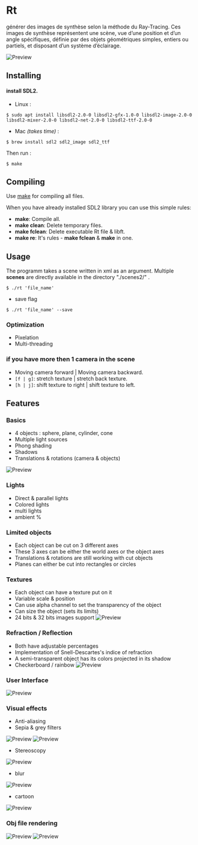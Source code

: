# Rt
générer des images de synthèse selon la méthode du Ray-Tracing. Ces images de synthèse représentent une scène, vue d’une position et d’un angle spécifiques, définie par des objets géométriques simples, entiers ou partiels, et disposant d’un système d’éclairage.

![Preview](images/rt.png?raw=true)

## Installing
####  install SDL2.<br>
- Linux :
```
$ sudo apt install libsdl2-2.0-0 libsdl2-gfx-1.0-0 libsdl2-image-2.0-0 libsdl2-mixer-2.0-0 libsdl2-net-2.0-0 libsdl2-ttf-2.0-0
```
- Mac _(takes time)_ :
```
$ brew install sdl2 sdl2_image sdl2_ttf
```
Then run :
```
$ make
```
## Compiling

Use [make](https://en.wikipedia.org/wiki/Makefile) for compiling all files.

When you have already installed SDL2 library you can use this simple rules:
- **make**: Compile all.
- **make clean**: Delete temporary files.
- **make fclean**: Delete executable Rt file & libft.
- **make re**: It's rules - **make fclean** & **make** in one.
## Usage
The programm takes a scene written in xml as an argument. Multiple **scenes** are directly available in the directory "./scenes2/" .
```
$ ./rt 'file_name'
```
- save flag

```
$ ./rt 'file_name' --save
```

### Optimization
- Pixelation
- Multi-threading


### if you have more then 1 camera in the scene
- Moving camera forward | Moving camera backward.
- `[f | g]`: stretch texture | stretch back texture.
- `[h | j]`: shift texture to right | shift texture to left.

## Features
### Basics
- 4 objects : sphere, plane, cylinder, cone
- Multiple light sources
- Phong shading
- Shadows
- Translations & rotations (camera & objects)

![Preview](images/scene.png?raw=true)

### Lights
- Direct & parallel lights
- Colored lights
- multi lights
- ambient %

### Limited objects
- Each object can be cut on 3 different axes
- These 3 axes can be either the world axes or the object axes
- Translations & rotations are still working with cut objects
- Planes can either be cut into rectangles or circles

### Textures
- Each object can have a texture put on it
- Variable scale & position
- Can use alpha channel to set the transparency of the object
- Can size the object (sets its limits)
- 24 bits & 32 bits images support
![Preview](images/solar.png?raw=true)


### Refraction / Reflection
- Both have adjustable percentages
- Implementation of Snell-Descartes's indice of refraction
- A semi-transparent object has its colors projected in its shadow
- Checkerboard / rainbow
![Preview](images/merror.png?raw=true)

### User Interface

![Preview](images/rt.png?raw=true)


### Visual effects
- Anti-aliasing
- Sepia & grey filters

![Preview](images/sepia.png?raw=true)
![Preview](images/gray.png?raw=true)

- Stereoscopy

![Preview](images/ster.png?raw=true)

- blur

![Preview](images/blur.png?raw=true)

- cartoon

![Preview](images/cartoon.png?raw=true)


### Obj file rendering

![Preview](images/mario.png?raw=true)
![Preview](images/ligo.png?raw=true)
